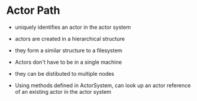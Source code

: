 # Actor Path

- uniquely identifies an actor in the actor system

- actors are created in a hierarchical structure
- they form a similar structure to a filesystem

- Actors don't have to be in a single machine
- they can be distibuted to multiple nodes

- Using methods defined in ActorSystem, can look up an actor reference of an
  existing actor in the actor system
